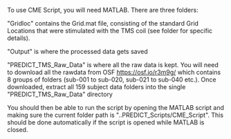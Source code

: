 To use CME Script, you will need MATLAB. There are three folders:

"Gridloc" contains the Grid.mat file, consisting of the standard Grid Locations that were stimulated with the TMS coil
(see folder for specific details).

"Output" is where the processed data gets saved

"PREDICT_TMS_Raw_Data" is where all the raw data is kept. You will need to download all the rawdata from OSF 
https://osf.io/r3m9g/ which contains 8 groups of folders (sub-001 to sub-020, sub-021 to sub-040 etc.).
Once downloaded, extract all 159 subject data folders into the single "PREDICT_TMS_Raw_Data" directory

You should then be able to run the script by opening the MATLAB script and making sure the current folder
path is "..PREDICT_Scripts/CME_Script". This should be done automatically if the script is opened while MATLAB is closed. 
